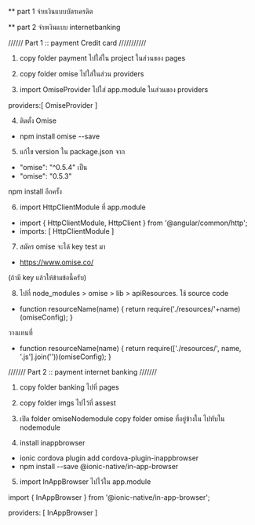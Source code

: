 ** part 1 จ่ายเงินแบบบัตรเครดิต

** part 2 จ่ายเงินแบบ internetbanking

////// Part 1 :: payment Credit card ///////////

1. copy folder payment ไปใส่ใน project ในส่วนของ pages

2. copy folder omise ไปใส่ในส่วน providers

3. import OmiseProvider ไปใส่ app.module ในส่วนของ providers

providers:[
  OmiseProvider
]

4. ติดตั้ง Omise
- npm install omise --save

5. แก้ไข version ใน package.json
จาก 
- "omise": "^0.5.4"
เป็น
- "omise": "0.5.3"

npm install อีกครั้ง

6. import HttpClientModule ที่ app.module
- import { HttpClientModule, HttpClient } from '@angular/common/http';
- imports: [
    HttpClientModule
  ]
  
7. สมัคร omise จะได้ key test มา
- https://www.omise.co/

(ถ้ามี key แล้วให้ข้ามข้อนี้ครับ)

8. ไปที่ node_modules > omise > lib > apiResources.
ใช้ source code
- function resourceName(name) { return require('./resources/'+name)(omiseConfig); }

วางแทนที่ 
- function resourceName(name) {
  return require(['./resources/', name, '.js'].join(''))(omiseConfig);
}


/////// Part 2 :: payment internet banking ///////

1. copy folder banking ไปที่ pages

2. copy folder imgs ไปไว้ที่ assest

3. เปิด folder omiseNodemodule copy folder omise ที่อยู่ข้างใน ไปทับใน nodemodule

4. install inappbrowser
 - ionic cordova plugin add cordova-plugin-inappbrowser
 - npm install --save @ionic-native/in-app-browser

5. import InAppBrowser ไปไว้ใน app.module

import { InAppBrowser } from '@ionic-native/in-app-browser';

providers: [
  InAppBrowser
]